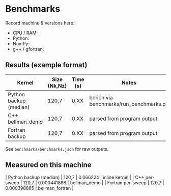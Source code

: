 # Benchmarks

Record machine & versions here:
- CPU / RAM:
- Python:
- NumPy:
- g++ / gfortran:

## Results (example format)
| Kernel                 | Size (Nk,Nz) | Time (s) | Notes |
|------------------------|--------------|----------|-------|
| Python backup (median) | 120,7        | 0.XX     | bench via benchmarks/run_benchmarks.py |
| C++ bellman_demo       | 120,7        | 0.XX     | parsed from program output |
| Fortran backup         | 120,7        | 0.XX     | parsed from program output |

See `benchmarks/benchmarks.json` for raw outputs.

## Measured on this machine
| Python backup (median) | 120,7 | 0.066224 | inline kernel |
| C++ per-sweep          | 120,7 | 0.000441888 | bellman_demo |
| Fortran per-sweep      | 120,7 | 0.000398865 | bellman_fortran |
